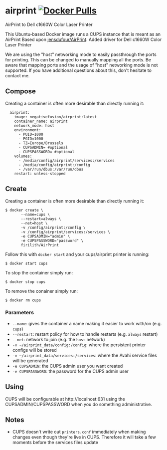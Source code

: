 # airprint  <a href="https://hub.docker.com/r/negativefusion/airprint/"><img src="https://img.shields.io/docker/pulls/negativefusion/airprint.svg?style=flat-square&logo=docker" alt="Docker Pulls"></a>

AirPrint to Dell c1660W Color Laser Printer

This Ubuntu-based Docker image runs a CUPS instance that is meant as an AirPrint
Based upon [jensdufour/AirPrint](https://github.com/jensdufour/AirPrint).
Added driver for Dell c1660W Color Laser Printer

We are using the "host" networking mode to easily passthrough the ports for printing. This can be changed to manually mapping all the ports.
Be aware that mapping ports and the usage of "host" networking mode is not supported.
If you have additional questions about this, don't hesitate to contact me.

## Compose
Creating a container is often more desirable than directly running it:
```
  airprint:
    image: negativefusion/airprint:latest
    container_name: airprint
    network_mode: host
    environment:
      - PUID=1000
      - PGID=1000
      - TZ=Europe/Brussels
      - CUPSADMIN= #optional
      - CUPSPASSWORD= #optional
    volumes:
      - /media/config/airprint/services:/services
      - /media/config/airprint:/config
      - /var/run/dbus:/var/run/dbus
    restart: unless-stopped
```

## Create
Creating a container is often more desirable than directly running it:
```
$ docker create \
       --name=cups \
       --restart=always \
       --net=host \
       -v /config/airprint:/config \
       -v /config/airprint/services:/services \
       -e CUPSADMIN="admin" \
       -e CUPSPASSWORD="password" \
       firilith/AirPrint
```
Follow this with `docker start` and your cups/airprint printer is running:
```
$ docker start cups
```
To stop the container simply run:
```
$ docker stop cups
```
To remove the conainer simply run:
```
$ docker rm cups
```

### Parameters
* `--name`: gives the container a name making it easier to work with/on (e.g.
  `cups`)
* `--restart`: restart policy for how to handle restarts (e.g. `always` restart)
* `--net`: network to join (e.g. the `host` network)
* `-v ~/airprint_data/config:/config`: where the persistent printer configs
   will be stored
* `-v ~/airprint_data/services:/services`: where the Avahi service files will
   be generated
* `-e CUPSADMIN`: the CUPS admin user you want created
* `-e CUPSPASSWORD`: the password for the CUPS admin user

## Using
CUPS will be configurable at http://localhost:631 using the
CUPSADMIN/CUPSPASSWORD when you do something administrative.

## Notes
* CUPS doesn't write out `printers.conf` immediately when making changes even
though they're live in CUPS. Therefore it will take a few moments before the
services files update
